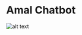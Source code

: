 # Amal Chatbot 
![alt text](https://github.com/[username]/[reponame]/blob/[branch]/image.jpg?raw=true)
